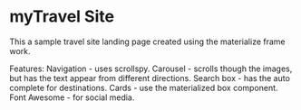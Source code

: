 # myTravel Site

This a sample travel site landing page created using the materialize frame work.


Features:
  Navigation - uses scrollspy.
  Carousel - scrolls though the images, but has the text appear from different directions.
  Search box - has the auto complete for destinations.
  Cards - use the materialized box component.
  Font Awesome - for social media.
